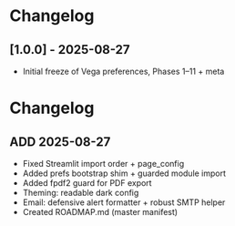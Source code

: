 # Changelog

## [1.0.0] - 2025-08-27
- Initial freeze of Vega preferences, Phases 1–11 + meta

# Changelog

## ADD 2025-08-27
- Fixed Streamlit import order + page_config
- Added prefs bootstrap shim + guarded module import
- Added fpdf2 guard for PDF export
- Theming: readable dark config
- Email: defensive alert formatter + robust SMTP helper
- Created ROADMAP.md (master manifest)

